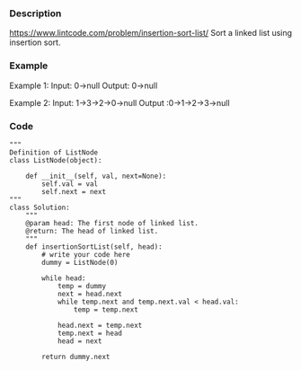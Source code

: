 ### Description
https://www.lintcode.com/problem/insertion-sort-list/
Sort a linked list using insertion sort.

### Example
Example 1:
	Input: 0->null
	Output: 0->null


Example 2:
	Input:  1->3->2->0->null
	Output :0->1->2->3->null
	

### Code
```
"""
Definition of ListNode
class ListNode(object):

    def __init__(self, val, next=None):
        self.val = val
        self.next = next
"""
class Solution:
    """
    @param head: The first node of linked list.
    @return: The head of linked list.
    """ 
    def insertionSortList(self, head):
        # write your code here
        dummy = ListNode(0)

        while head:
            temp = dummy
            next = head.next
            while temp.next and temp.next.val < head.val:
                temp = temp.next

            head.next = temp.next
            temp.next = head
            head = next
        
        return dummy.next
```